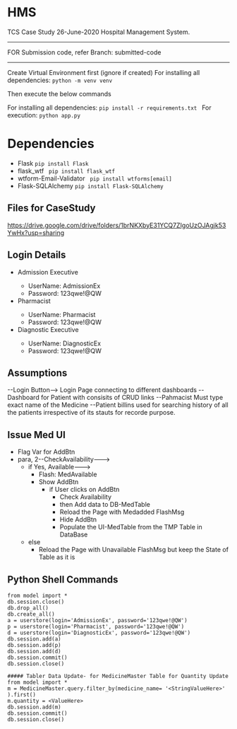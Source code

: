 # HMS
TCS Case Study 26-June-2020 Hospital Management System.

***
FOR Submission code, refer Branch: submitted-code
***
Create Virtual Environment first (ignore if created)
	For installing all dependencies: ```python -m venv venv```
	
Then execute the below commands

For installing all dependencies: ```pip install -r requirements.txt ```
For execution: ```python app.py ```

# Dependencies
- Flask ```pip install Flask```
- flask_wtf ``` pip install flask_wtf```
- wtform-Email-Validator ``` pip install wtforms[email]```
- Flask-SQLAlchemy ``` pip install Flask-SQLAlchemy ```

## Files for CaseStudy
https://drive.google.com/drive/folders/1brNKXbyE31YCQ7ZIgoUzOJAgjk53YwHx?usp=sharing

## Login Details
  - <UserType> Admission Executive
  	- UserName: AdmissionEx
  	- Password: 123qwe!@QW
  - <UserType> Pharmacist
  	- UserName: Pharmacist
  	- Password: 123qwe!@QW
  - <UserType> Diagnostic Executive
  	- UserName: DiagnosticEx
  	- Password: 123qwe!@QW

## Assumptions
--Login Button--> Login Page connecting to different dashboards
--Dashboard for Patient with consisits of CRUD links
--Pahmacist Must type exact name of the Medicine
--Patient billins used for searching history of all the patients irrespective of its stauts for recorde purpose.

## Issue Med UI
- Flag Var for AddBtn
- para, 2--CheckAvailability--->
	- if Yes, Available--->
		- Flash: MedAvailable
		- Show AddBtn
			- if User clicks on AddBtn
				- Check Availability
				- then Add data to DB-MedTable
				- Reload the Page with Medadded FlashMsg
				- Hide AddBtn
				- Populate the UI-MedTable from the TMP Table in DataBase
	- else
		- Reload the Page with Unavailable FlashMsg but keep the State of Table as it is

## Python Shell Commands
```
from model import *
db.session.close()
db.drop_all()
db.create_all()
a = userstore(login='AdmissionEx', password='123qwe!@QW')
p = userstore(login='Pharmacist', password='123qwe!@QW')
d = userstore(login='DiagnosticEx', password='123qwe!@QW')
db.session.add(a)
db.session.add(p)
db.session.add(d)
db.session.commit()
db.session.close()

##### Tabler Data Update- for MedicineMaster Table for Quantity Update
from model import *
m = MedicineMaster.query.filter_by(medicine_name= '<StringValueHere>' ).first()
m.quantity = <ValueHere>
db.session.add(m)
db.session.commit()
db.session.close()
```
